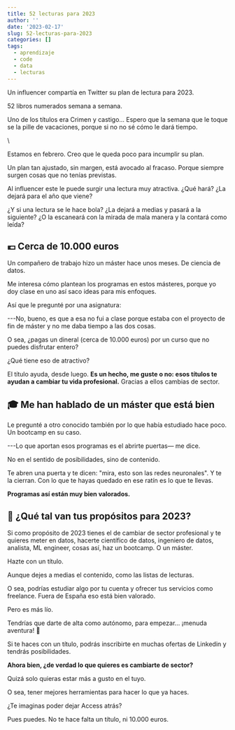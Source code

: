 ```yaml
---
title: 52 lecturas para 2023
author: ''
date: '2023-02-17'
slug: 52-lecturas-para-2023
categories: []
tags:
  - aprendizaje
  - code
  - data
  - lecturas
---
```



Un influencer compartía en Twitter su plan de lectura para 2023.

52 libros numerados semana a semana.

Uno de los títulos era Crimen y castigo... Espero que la semana que le toque se la pille de vacaciones, porque si no no sé cómo le dará tiempo.

\\

Estamos en febrero. Creo que le queda poco para incumplir su plan.

Un plan tan ajustado, sin margen, está avocado al fracaso. Porque siempre surgen cosas que no tenías previstas.

Al influencer este le puede surgir una lectura muy atractiva. ¿Qué hará? ¿La dejará para el año que viene?

¿Y si una lectura se le hace bola? ¿La dejará a medias y pasará a la siguiente? ¿O la escaneará con la mirada de mala manera y la contará como leída?


## 💶 Cerca de 10.000 euros
Un compañero de trabajo hizo un máster hace unos meses. De ciencia de datos.

Me interesa cómo plantean los programas en estos másteres, porque yo doy clase en uno así saco ideas para mis enfoques.

Así que le pregunté por una asignatura:

---No, bueno, es que a esa no fui a clase porque estaba con el proyecto de fin de máster y no me daba tiempo a las dos cosas.

O sea, ¿pagas un dineral (cerca de 10.000 euros) por un curso que no puedes disfrutar entero?

¿Qué tiene eso de atractivo?

El título ayuda, desde luego. **Es un hecho, me guste o no: esos títulos te ayudan a cambiar tu vida profesional.** Gracias a ellos cambias de sector.



## 🎓 Me han hablado de un máster que está bien
Le pregunté a otro conocido también por lo que había estudiado hace poco. Un bootcamp en su caso.

---Lo que aportan esos programas es el abrirte puertas— me dice. 

No en el sentido de posibilidades, sino de contenido.

Te abren una puerta y te dicen: "mira, esto son las redes neuronales". Y te la cierran. Con lo que te hayas quedado en ese ratín es lo que te llevas.

**Programas así están muy bien valorados.**

## 📅 ¿Qué tal van tus propósitos para 2023?
Si como propósito de 2023 tienes el de cambiar de sector profesional y te quieres meter en datos, hacerte científico de datos, ingeniero de datos, analista, ML engineer, cosas así, haz un bootcamp. O un máster. 

Hazte con un título. 

Aunque dejes a medias el contenido, como las listas de lecturas.

O sea, podrías estudiar algo por tu cuenta y ofrecer tus servicios como freelance. Fuera de España eso está bien valorado. 

Pero es más lío. 

Tendrías que darte de alta como autónomo, para empezar... ¡menuda aventura! 🎢

Si te haces con un título, podrás inscribirte en muchas ofertas de Linkedin y tendrás posibilidades. 

**Ahora bien, ¿de verdad lo que quieres es cambiarte de sector?**

Quizá solo quieras estar más a gusto en el tuyo. 

O sea, tener mejores herramientas para hacer lo que ya haces. 

¿Te imaginas poder dejar Access atrás?

Pues puedes. No te hace falta un título, ni 10.000 euros. 



